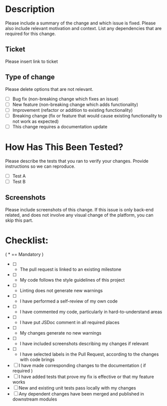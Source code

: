 # Description

Please include a summary of the change and which issue is fixed. Please also include relevant motivation and context. List any dependencies that are required for this change.

## Ticket

Please insert link to ticket

## Type of change

Please delete options that are not relevant.

- [ ] Bug fix (non-breaking change which fixes an issue)
- [ ] New feature (non-breaking change which adds functionality)
- [ ] Improvement (refactor or addition to existing functionality)
- [ ] Breaking change (fix or feature that would cause existing functionality to not work as expected)
- [ ] This change requires a documentation update

# How Has This Been Tested?

Please describe the tests that you ran to verify your changes. Provide instructions so we can reproduce.

- [ ] Test A
- [ ] Test B

## Screenshots

Please include screenshots of this change. If this issue is only back-end related, and does not involve any visual change of the platform, you can skip this part.

# Checklist:

( \* == Mandatory )

- [ ] - The pull request is linked to an existing milestone
- [ ] - My code follows the style guidelines of this project
- [ ] - Linting does not generate new warnings
- [ ] - I have performed a self-review of my own code
- [ ] - I have commented my code, particularly in hard-to-understand areas
- [ ] - I have put JSDoc comment in all required places
- [ ] - My changes generate no new warnings
- [ ] - I have included screenshots describing my changes if relevant
- [ ] - I have selected labels in the Pull Request, according to the changes with code brings
- [ ] I have made corresponding changes to the documentation ( if required )
- [ ] I have added tests that prove my fix is effective or that my feature works
- [ ] New and existing unit tests pass locally with my changes
- [ ] Any dependent changes have been merged and published in downstream modules
